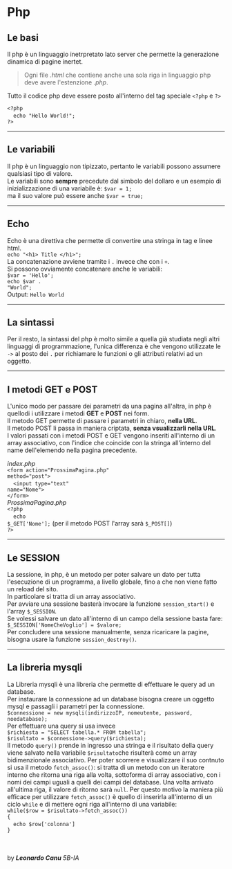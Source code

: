 # Php
## Le basi
Il php è un linguaggio inetrpretato lato server che permette la generazione dinamica di pagine inertet.<br>
>Ogni file *.html* che contiene anche una sola riga in linguaggio php deve avere l'estenzione *.php*. <br>

Tutto il codice php deve essere posto all'interno del tag speciale <code>\<?php</code> e <code>\?></code>

<code>\<?php</code><br>
&emsp;<code>echo "Hello World!";</code><br>
<code>\?></code> <br>

---

## Le variabili
Il php è un linguaggio non tipizzato, pertanto le variabili possono assumere qualsiasi tipo di valore. <br>
Le variabili sono **sempre** precedute dal simbolo del dollaro e un esempio di inizializzazione di una variabile è: <code>\$var = 1;</code><br>
ma il suo valore può essere anche <code>\$var = true;</code>

---

## Echo
Echo è una direttiva che permette di convertire una stringa in tag e linee html.<br>
<code>echo "\<h1> Title \</h1>";</code><br>
La concatenazione avviene tramite i <code>.</code> invece che con i <code>+</code>.<br>Si possono ovviamente concatenare anche le variabili: <br>
<code>\$var = 'Hello';</code> <br>
<code>echo \$var . "World";</code><br>
Output: <code>Hello World</code>

---

## La sintassi
Per il resto, la sintassi del php è molto simile a quella già studiata negli altri linguaggi di programmazione, l'unica differenza è che vengono utilizzate le <code>-></code> al posto dei <code>.</code> per richiamare le funzioni o gli attributi relativi ad un oggetto.

---

## I metodi GET e POST
L'unico modo per passare dei parametri da una pagina all'altra, in php è quellodi i utilizzare i metodi **GET** e **POST** nei form.<br>
Il metodo GET permette di passare i parametri in chiaro, **nella URL**.<br>
Il metodo POST li passa in maniera criptata, **senza vsualizzarli nella URL**.<br>
I valori passati con i metodi POST e GET vengono inseriti all'interno di un array associativo, con l'indice che coincide con la stringa all'interno del name dell'elemendo nella pagina precedente.<br>

*index.php*<br>
<code>\<form action="ProssimaPagina.php" method="post"></code><br>
&emsp;<code>\<input type="text" name="Nome"></code><br>
<code>\</form></code><br>
*ProssimaPagina.php*<br>
<code>\<?php</code><br>
&emsp;<code>echo $_GET['Nome'];</code> (per il metodo POST l'array sarà <code>\$_POST[]</code>)<br>
<code>?></code><br>

---

## Le SESSION
La sessione, in php, è un metodo per poter salvare un dato per tutta l'esecuzione di un programma, a livello globale, fino a che non viene fatto un reload del sito.<br>
In particolare si tratta di un array associativo.<br>
Per avviare una sessione basterà invocare la funzione <code>session_start()</code> e l'array <code>\$_SESSION</code>.<br>
Se volessi salvare un dato all'interno di un campo della sessione basta fare: <code>\$_SESSION['NomeCheVoglio'] = \$valore;</code><br>
Per concludere una sessione manualmente, senza ricaricare la pagine, bisogna usare la funzione <code>session_destroy()</code>.

---

## La libreria mysqli
La Libreria mysqli è una libreria che permette di effettuare le query ad un database.<br>
Per instaurare la connessione ad un database bisogna creare un oggetto mysql e passagli i parametri per la connessione.<br>
<code>\$connessione = new mysqli(indirizzoIP, nomeutente, password, noedatabase);</code><br>
Per effettuare una query si usa invece <br>
<code>\$richiesta = "SELECT tabella.* FROM tabella";</code><br>
<code>\$risultato = \$connessione->query(\$richiesta);</code><br>
Il metodo <code>query()</code> prende in ingresso una stringa e il risultato della query viene salvato nella variabile <code>\$risultato</code>che risulterà come un array bidimenzionale associativo. Per poter scorrere e visualizzare il suo contnuto si usa il metodo <code>fetch_assoc()</code>: si tratta di un metodo con un iteratore interno che ritorna una riga alla volta, sottoforma di array associativo, con i nomi dei campi uguali a quelli dei campi del database. Una volta arrivato all'ultima riga, il valore di ritorno sarà <code>null</code>. Per questo motivo la maniera più efficace per utilizzare <code>fetch_assoc()</code> è quello di inserirla all'interno di un ciclo <code>while</code> e di mettere ogni riga all'interno di una variabile:<br>
<code>while(\$row = \$risultato->fetch_assoc()) {</code><br>
&emsp;<code>echo \$row['colonna']</code><br>
<code>}</code><br>


<br><br>
by ***Leonardo Canu*** *5B-IA*